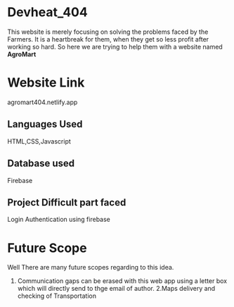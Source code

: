 # Devheat_404
This website is merely focusing on solving the problems faced by the Farmers.
It is a heartbreak for them, when they get so less profit after working so hard.
So here we are trying to help them with a website named **AgroMart**

# Website Link
agromart404.netlify.app

## Languages Used
HTML,CSS,Javascript

## Database used
Firebase

## Project Difficult part faced
Login Authentication using firebase


# Future Scope
Well There are many future scopes regarding to this idea.
1. Communication gaps can be erased with this web app using a letter box which will directly send to thge email of author.
2.Maps delivery and checking of Transportation

